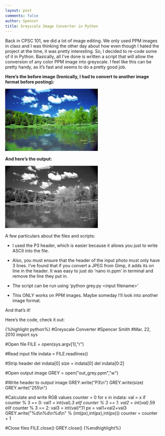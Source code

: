 ```yaml
---
layout: post
comments: false
author: Spencer
title: Greyscale Image Converter in Python
---
```


Back in CPSC 101, we did a lot of image editing. We only used PPM images in class and I was thinking the other day about how even though I hated the project at the time, it was pretty interesting. So, I decided to re-code some of it in Python. Basically, all I’ve done is written a script that will allow the conversion of any color PPM image into greyscale. I feel like this can be pretty handy, as it’s fast and seems to do a pretty good job.

**Here’s the before image (Ironically, I had to convert to another image format before posting):**

![alt text](/img/posts/2010-03-2-greyscale-image-converter-in-python/color-pic.jpg "Color Nature Pic")

**And here’s the output:**

![alt text](/img/posts/2010-03-2-greyscale-image-converter-in-python/bw-pic.jpg "BW Nature Pic")


A few particulars about the files and scripts:

* I used the P3 header, which is easier because it allows you just to write ASCII into the file.

* Also, you must ensure that the header of the input photo must only have 3 lines. I’ve found that if you convert a JPEG from Gimp, it adds its on line in the header. It was easy to just do ‘nano in.ppm’ in terminal and remove the line they put in.

* The script can be run using ‘python grey.py \<input filename\>’

* This ONLY works on PPM images. Maybe someday I’ll look into another image format.

And that’s it!

Here’s the code, check it out:

{%highlight python%}
#Greyscale Converter
#Spencer Smith
#Mar. 22, 2010
import sys
 
#Open file
FILE = open(sys.argv[1],"r")
 
#Read input file
indata = FILE.readlines()
 
#Strip header
del indata[0]
size = indata[0]
del indata[0:2]
 
#Open output image
GREY = open("out_grey.ppm","w")
 
#Write header to output image
GREY.write("P3\n")
GREY.write(size)
GREY.write("255\n")
 
#Calculate and write RGB values
counter = 0
for x in indata:
  val = x
  if counter % 3 == 0:
    val1 = int(val)*.3
  elif counter % 3 == 1:
    val2 = int(val)*.59
  elif counter % 3 == 2:
    val3 = int(val)*.11
  px = val1+val2+val3
  GREY.write("%d\n%d\n%d\n" % (int(px),int(px),int(px)))
  counter = counter + 1
 
#Close files
FILE.close()
GREY.close()
{%endhighlight%}

